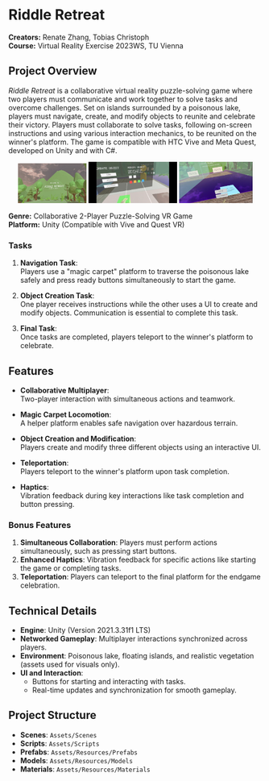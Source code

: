 # Riddle Retreat

**Creators:** Renate Zhang, Tobias Christoph \
**Course:** Virtual Reality Exercise 2023WS, TU Vienna

## Project Overview

*Riddle Retreat* is a collaborative virtual reality puzzle-solving game where two players must communicate and work together to solve tasks and overcome challenges. Set on islands surrounded by a poisonous lake, players must navigate, create, and modify objects to reunite and celebrate their victory. Players must collaborate to solve tasks, following on-screen instructions and using various interaction mechanics, to be reunited on the winner's platform. The game is compatible with HTC Vive and Meta Quest, developed on Unity and with C#. 

<p align="middle">
    <img src="screenshot-riddleretreat.JPG" alt="Start Screen" width="27%"/> 
  <img src="riddleretreat-createobject.jpg" alt="Create Object" width="35%"/> 
    <img src="riddleretreat-gamestart.jpg" alt="Game Start" width="29%"/> 

</p>

**Genre:** Collaborative 2-Player Puzzle-Solving VR Game  \
**Platform:** Unity (Compatible with Vive and Quest VR)  

### Tasks
1. **Navigation Task**:  
   Players use a "magic carpet" platform to traverse the poisonous lake safely and press ready buttons simultaneously to start the game.
2. **Object Creation Task**:  
   One player receives instructions while the other uses a UI to create and modify objects. Communication is essential to complete this task.

3. **Final Task**:  
   Once tasks are completed, players teleport to the winner's platform to celebrate.

## Features

- **Collaborative Multiplayer**:  
  Two-player interaction with simultaneous actions and teamwork.
  
- **Magic Carpet Locomotion**:  
  A helper platform enables safe navigation over hazardous terrain.

- **Object Creation and Modification**:  
  Players create and modify three different objects using an interactive UI.

- **Teleportation**:  
  Players teleport to the winner's platform upon task completion.

- **Haptics**:  
  Vibration feedback during key interactions like task completion and button pressing.

### Bonus Features

1. **Simultaneous Collaboration**: Players must perform actions simultaneously, such as pressing start buttons.
2. **Enhanced Haptics**: Vibration feedback for specific actions like starting the game or completing tasks.
3. **Teleportation**: Players can teleport to the final platform for the endgame celebration.

## Technical Details

- **Engine**: Unity (Version 2021.3.31f1 LTS)
- **Networked Gameplay**: Multiplayer interactions synchronized across players.
- **Environment**: Poisonous lake, floating islands, and realistic vegetation (assets used for visuals only).
- **UI and Interaction**:  
  - Buttons for starting and interacting with tasks.
  - Real-time updates and synchronization for smooth gameplay.

## Project Structure

- **Scenes**: `Assets/Scenes`
- **Scripts**: `Assets/Scripts`
- **Prefabs**: `Assets/Resources/Prefabs`
- **Models**: `Assets/Resources/Models`
- **Materials**: `Assets/Resources/Materials`



